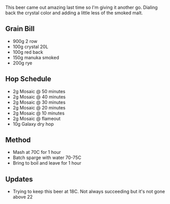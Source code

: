 This beer came out amazing last time so I'm giving it another go. Dialing back the crystal color and adding a little less of the smoked malt.


Grain Bill
-----
* 900g 2 row
* 100g crystal 20L
* 100g red back
* 150g manuka smoked
* 200g rye


Hop Schedule
-------------

* 2g Mosaic @ 50 minutes
* 2g Mosaic @ 40 minutes
* 2g Mosaic @ 30 minutes
* 2g Mosaic @ 20 minutes 
* 2g Mosaic @ 10 minutes
* 2g Mosaic @ flameout
* 10g Galaxy dry hop

Method
-------

* Mash at 70C for 1 hour
* Batch sparge with water 70-75C
* Bring to boil and leave for 1 hour


Updates
-------

* Trying to keep this beer at 18C. Not always succeeding but it's not gone above 22
